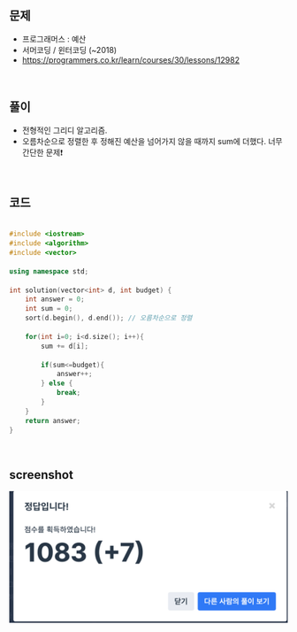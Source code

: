 ## 문제
- 프로그래머스 : 예산
- 서머코딩 / 윈터코딩 (~2018)
- https://programmers.co.kr/learn/courses/30/lessons/12982

<br/>

## 풀이
- 전형적인 그리디 알고리즘.
- 오름차순으로 정렬한 후 정해진 예산을 넘어가지 않을 때까지 sum에 더했다. 너무 간단한 문제❗️


<br/>

## 코드 

```c++

#include <iostream>
#include <algorithm>
#include <vector>

using namespace std;

int solution(vector<int> d, int budget) {
    int answer = 0;
    int sum = 0;
    sort(d.begin(), d.end()); // 오름차순으로 정렬
    
    for(int i=0; i<d.size(); i++){
        sum += d[i];
        
        if(sum<=budget){
            answer++;
        } else {
            break;
        }
    }
    return answer;
}

```


<br/>


## screenshot

![screenshot](./screenshots/prog_예산.png)


<br/>
